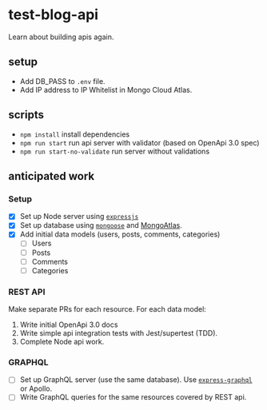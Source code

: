 # test-blog-api

Learn about building apis again.

## setup

- Add DB_PASS to `.env` file.
- Add IP address to IP Whitelist in Mongo Cloud Atlas.

## scripts

- `npm install` install dependencies
- `npm run start` run api server with validator (based on OpenApi 3.0 spec)
- `npm run start-no-validate` run server without validations

## anticipated work

### Setup

- [x] Set up Node server using [`expressjs`](https://github.com/expressjs/expressjs.com)
- [x] Set up database using [`mongoose`]() and [MongoAtlas](https://www.mongodb.com/cloud/atlas).
- [x] Add initial data models (users, posts, comments, categories)
  - [ ] Users
  - [ ] Posts
  - [ ] Comments
  - [ ] Categories

### REST API

Make separate PRs for each resource. For each data model:

1. Write initial OpenApi 3.0 docs
2. Write simple api integration tests with Jest/supertest (TDD).
3. Complete Node api work.

### GRAPHQL

- [ ] Set up GraphQL server (use the same database). Use [`express-graphql`](https://github.com/graphql/express-graphql) or Apollo.
- [ ] Write GraphQL queries for the same resources covered by REST api.
